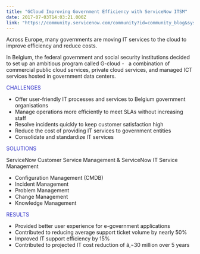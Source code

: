 ```yaml
---
title: "GCloud Improving Government Efficiency with ServiceNow ITSM"
date: 2017-07-03T14:03:21.000Z
link: "https://community.servicenow.com/community?id=community_blog&sys_id=6b8d2a69dbd0dbc01dcaf3231f9619ae"
---
```

<p>Across Europe, many governments are moving IT services to the cloud to improve efficiency and reduce costs. </p><p>In Belgium, the federal government and social security institutions decided to set up an ambitious program called G-cloud -   a combination of commercial public cloud services, private cloud services, and managed ICT services hosted in government data centers. </p><p></p><p><span style="color: #3334ca;">CHALLENGES</span></p><p></p><ul style="list-style-type: disc;"><li>Offer user-friendly IT processes and services to Belgium government organisations</li><li>Manage operations more efficiently to meet SLAs without increasing staff</li><li>Resolve incidents quickly to keep customer satisfaction high</li><li>Reduce the cost of providing IT services to government entities</li><li>Consolidate and standardize IT services</li></ul><p></p><p><span style="color: #3334ca;">SOLUTIONS</span></p><p></p><p>ServiceNow Customer Service Management &amp; ServiceNow IT Service Management</p><ul style="list-style-type: disc;"><li>Configuration Management (CMDB)</li><li>Incident Management</li><li>Problem Management</li><li>Change Management</li><li>Knowledge Management</li></ul><p></p><p><span style="color: #3334ca;">RESULTS </span></p><p></p><ul style="list-style-type: disc;"><li>Provided better user experience for e-government applications </li><li>Contributed to reducing average support ticket volume by nearly 50% </li><li>Improved IT support efficiency by 15%</li><li>Contributed to projected IT cost reduction of â‚¬30 million over 5 years </li></ul>